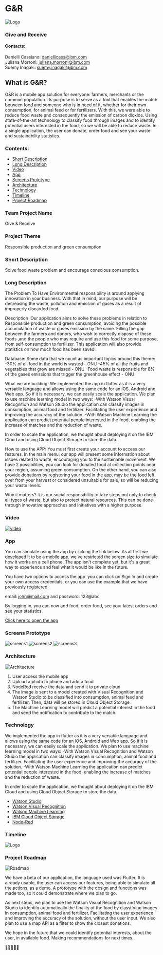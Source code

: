 # G&R 
![Logo](/images/logo.png)

### Give and Receive 

#### Contacts:</br>
Danielli Cassiano: <daniellicass@ibm.com> </br>
Juliana Morroni: <juliana.morroni@ibm.com> </br>
Suemy Inagaki: <suemy.inagaki@ibm.com>


## What is G&R?
G&R is a mobile app solution for everyone: farmers, merchants or the common population. Its purpose is to serve as a tool that enables the match between food and someone who is in need of it, whether for their own consumption, for animal feed or for fertilizers. With this, we were able to reduce food waste and consequently the emission of carbon dioxide. Using state-of-the-art technology to classify food through images and to identify potential users interested in the food, so we will be able to reduce waste. In a single application, the user can donate, order food and see your waste and sustainability statistics.

### Contents:

- [Short Description](#Short-Description)
- [Long Description](#Long-Description)
- [Video](#video)
- [App](#app)
- [Screens Prototype](#Screens-Prototype)
- [Architecture](#architecture)
- [Technology](#technology)
- [Timeline](#timeline)
- [Project Roadmap](#Project-Roadmap)

### Team Project Name

Give & Receive  


### Project Theme

Responsible production and green consumption



### Short Description

Solve food waste problem and encourage conscious consumption.

### Long Description

The Problem
To Have Environmental responsibility is around applying innovation in your business.
With that in mind, our purpose will be decreasing the waste, pollution and emission of gases as a result of improperly discarded food.


Description 
Our application aims to solve these problems in relation to Responsible production and green consumption, avoiding the possible accumulation of waste or gases emission by the same. Filling the gap between the farmers and donors, who wish to correctly dispose of these foods ,and the people who may require and use this food for some purpose, from self-consumption to fertilizer. This application will also provide statistics on how much food has been saved.


Database:
Some data that we count as important topics around this theme: 
-30% of all food in the world is wasted - ONU
-45% of all the fruits and vegetables that grow are missed - ONU
-Food waste is responsible for 8% of the gases emissions that trigger the greenhouse effect - ONU


What we are building:
We implemented the app in flutter as it is a very versatile language and allows using the same code for an iOS, Android and Web app. So if it is necessary, we can easily scale the application.
We plan to use machine learning model in two ways:
-With Watson Visual Recognition and Watson Studio the application can classify images in consumption, animal food and fertilizer. Facilitating the user experience and improving the accuracy of the solution.
-With Watson Machine Learning the application can predict potential people interested in the food, enabling the increase of matches and the reduction of waste. 


In order to scale the application, we thought about deploying it on the IBM Cloud and using Cloud Object Storage to store the data.


How to use the APP:
You must first create your account to access our features.
In the main menu, our app will present some information about issues related to waste, encouraging you to the sustainable movement.
We have 2 possibilities, you can look for donated food at collection points near your region, assuming green consumption.
On the other hand, you can also provide donations by registering your food in the app, may be the food left over from your harvest or considered unsuitable for sale, so will be reducing your waste levels.


Why it matters?
It is our social responsibility to take steps not only to check all types of waste, but also to protect natural resources. This can be done through innovative approaches and initiatives with a higher purpose.

### Video
[![video](/images/capa.png)](https://ibm.box.com/s/nfwyb44k9jryjq4s4kcj4p0oip5q1dy0)


### App

You can simulate using the app by clicking the link below. As at first we developed it to be a mobile app, we've restricted the screen size to simulate how it works on a cell phone. The app isn't complete yet, but it's a great way to experience and feel what it would be like in the future.  

You have two options to access the app: you can click on Sign In and create your own access credentials, or you can use the example that we have previously registered: 

email: john@mail.com and password: 123@abc

By logging in, you can now add food, order food, see your latest orders and see your statistics.

[Click here to open the app](https://suemy-inagaki.github.io/#/) 

### Screens Prototype
![screens1](/images/telas1.png)
![screens2](/images/telas2.png)
![screens3](/images/telas3.png)



### Architecture
![Architecture](/images/architecture.png)

1) User access the mobile app
2) Upload a photo to phone and add a food
3) NodeRed receive the data and send it to private cloud
4) The image is sent to a model created with Visual Recognition and Watson Studio to be classified into consumption, animal feed and fertilizer. Then, data will be stored in Cloud Object Storage. 
5) The Machine Learning model will predict a potential interest in the food and send the notification to contribute to the match. 
### Technology

We implemented the app in flutter as it is a very versatile language and allows using the same code for an iOS, Android and Web app. So if it is necessary, we can easily scale the application.
We plan to use machine learning model in two ways:
-With Watson Visual Recognition and Watson Studio the application can classify images in consumption, animal food and fertilizer. Facilitating the user experience and improving the accuracy of the solution.
-With Watson Machine Learning the application can predict potential people interested in the food, enabling the increase of matches and the reduction of waste. 


In order to scale the application, we thought about deploying it on the IBM Cloud and using Cloud Object Storage to store the data.

- [Watson Studio](https://www.ibm.com/br-pt/cloud/watson-studio)
- [Watson Visual Recognition](https://www.ibm.com/br-pt/cloud/watson-visual-recognition/pricing)
- [Watson Machine Learning](https://www.ibm.com/br-pt/cloud/machine-learning)
- [IBM Cloud Object Storage](https://www.ibm.com/br-pt/cloud/object-storage)
- [Node-Red](https://nodered.org/)

### Timeline
![Logo](/images/timeline.png)

### Project Roadmap 

![Roadmap](/images/roadmap.png)

We have a beta of our application, the language used was Flutter. It is already usable, the user can access our features, being able to simulate all the actions, as a demo. A prototype with the design and functions was made too, so it could demonstrate where we plan to go. 


As next steps, we plan to use the Watson Visual Recognition and Watson Studio to identify automatically the finality of the food by classifying images in consumption, animal food and fertilizer. Facilitating the user experience and improving the accuracy of the solution, without the user input. We also plan to use a map API as a filter to show the closest donations. 


We hope in the future that we could identify potential interests, about the user, in available food. Making recommendations for next times. 

🍎🤝👨‍🌾🌱



